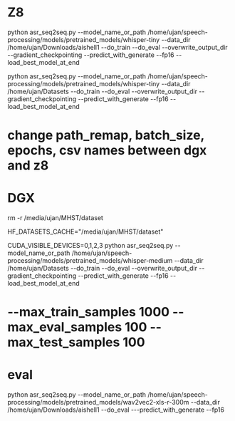 # Z8

python asr_seq2seq.py --model_name_or_path /home/ujan/speech-processing/models/pretrained_models/whisper-tiny --data_dir /home/ujan/Downloads/aishell1 --do_train --do_eval --overwrite_output_dir --gradient_checkpointing --predict_with_generate --fp16 --load_best_model_at_end

python asr_seq2seq.py --model_name_or_path /home/ujan/speech-processing/models/pretrained_models/whisper-tiny --data_dir /home/ujan/Datasets --do_train --do_eval --overwrite_output_dir --gradient_checkpointing --predict_with_generate --fp16 --load_best_model_at_end

# change path_remap, batch_size, epochs, csv names between dgx and z8



# DGX

rm -r /media/ujan/MHST/dataset

HF_DATASETS_CACHE="/media/ujan/MHST/dataset"

CUDA_VISIBLE_DEVICES=0,1,2,3 python asr_seq2seq.py --model_name_or_path /home/ujan/speech-processing/models/pretrained_models/whisper-medium  --data_dir /home/ujan/Datasets --do_train --do_eval --overwrite_output_dir --gradient_checkpointing --predict_with_generate --fp16 --load_best_model_at_end
# --max_train_samples 1000 --max_eval_samples 100 --max_test_samples 100 



# eval

python asr_seq2seq.py --model_name_or_path /home/ujan/speech-processing/models/pretrained_models/wav2vec2-xls-r-300m --data_dir /home/ujan/Downloads/aishell1 --do_eval ---predict_with_generate --fp16

